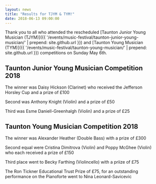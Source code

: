 ```yaml
---
layout: news
title: "Results for TJYM & TYM!"
date: 2018-06-13 09:00:00
---
```


Thank you to all who attended the rescheduled [Taunton Junior Young Musician (TJYM)]({{ '/events/music-festival/taunton-junior-young-musician/' | prepend: site.github.url }}) and [Taunton Young Musician (TYM)]({{ '/events/music-festival/taunton-young-musician/' | prepend: site.github.url }}) competitions on Sunday May 6th.

## Taunton Junior Young Musician Competition 2018

The winner was Daisy Hickson (Clarinet) who received the Jefferson Horsley Cup and a prize of £100

Second was Anthony Knight (Violin) and a prize of £50

Third was Esme Daniell-Greenhalgh (Violin) and a prize of £25


## Taunton Young Musician Competition 2018

The winner was Alexander Heather (Double Bass) with a prize of £300

Second equal were Cristina Dimitrova (Violin)  and Poppy McGhee (Violin) who each received a prize of £150

Third place went to Becky Farthing (Violincello) with a priize of £75

The Ron Tickner Educational Trust Prize of £75, for an outstanding performance on the Pianoforte went to Nina Leonard-Savicevic
